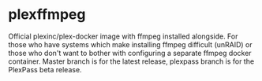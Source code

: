 # plexffmpeg
Official plexinc/plex-docker image with ffmpeg installed alongside.  For those who have systems which make installing ffmpeg difficult (unRAID) or those who don't want to bother with configuring a separate ffmpeg docker container.  Master branch is for the latest release, plexpass branch is for the PlexPass beta release.
